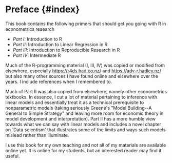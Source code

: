 # Preface {#index}

This book contains the following primers that should get you going with R in econometrics research

 * *Part   I*: Introduction to R
 * *Part  II*: Introduction to Linear Regression in R
 * *Part III*: Introduction to Reproducible Research in R
 * *Part  IV*: Intermediate R

Much of the R-programming material (I, III, IV) was copied or modified from elsewhere, especially https://r4ds.had.co.nz/ and https://adv-r.hadley.nz/ but also many other sources I have found online and elsewhere over the years. I include references when I remembered to.

Much of Part II was also copied from elsewhere, namely other econometrics textbooks. In essence, I cut a lot of material pertaining to inference with linear models and essentially treat it as a technical prerequisite to nonparametric models (taking seriously Greene's "Model Building--A General to Simple Strategy" and leaving more room for economic theory in model development and interpretation). Part II has a more humble view towards what we can say with linear models and includes a novel chapter on `Data scientism' that illustrates some of the limits and ways such models mislead rather than illuminate.

I use this book for my own teaching and not all of my materials are available online yet. It is online for my students, but an interested reader may find it useful.

